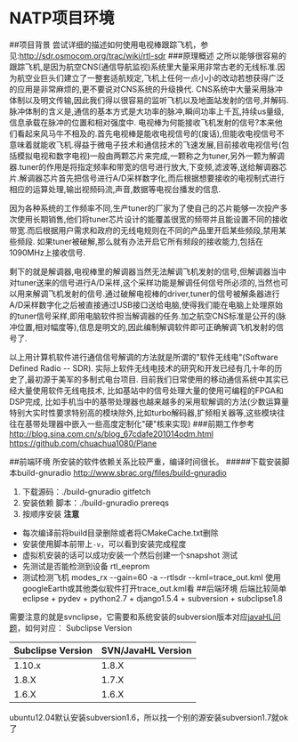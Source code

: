 NATP项目环境
===

##项目背景
尝试详细的描述如何使用电视棒跟踪飞机，参见:http://sdr.osmocom.org/trac/wiki/rtl-sdr
###原理概述
   之所以能够很容易的跟踪飞机,是因为航空CNS(通信导航监视)系统里大量采用非常古老的无线标准.因为航空业巨头们建立了一整套适航规定,飞机上任何一点小小的改动若想获得广泛的应用是非常麻烦的,更不要说对CNS系统的升级换代. CNS系统中大量采用脉冲体制以及明文传输,因此我们得以很容易的监听飞机以及地面站发射的信号,并解码.脉冲体制的含义是,通信的基本方式是大功率的脉冲,瞬间功率上千瓦,持续us量级,信息承载在脉冲的位置和相对强度中.
电视棒为何能接收飞机发射的信号?本来他们看起来风马牛不相及的.首先电视棒是能收电视信号的(废话),但能收电视信号不意味着就能收飞机.得益于微电子技术和通信技术的飞速发展,目前接收电视信号(包括模拟电视和数字电视)一般由两颗芯片来完成,一颗称之为tuner,另外一颗为解调器.tuner的作用是将指定频率和带宽的信号进行放大,下变频,滤波等,送给解调器芯片.解调器芯片首先把信号进行A/D采样数字化,而后根据想要接收的电视制式进行相应的运算处理,输出视频码流,声音,数据等电视台播发的信息.

   因为各种系统的工作频率不同,生产tuner的厂家为了使自己的芯片能够一次投产多次使用长期销售,他们将tuner芯片设计的能覆盖很宽的频带并且能设置不同的接收带宽.而后根据用户需求和政府的无线电规则在不同的产品里开启某些频段,禁用某些频段. 如果tuner被破解,那么就有办法开启它所有频段的接收能力,包括在1090MHz上接收信号.

   剩下的就是解调器,电视棒里的解调器当然无法解调飞机发射的信号,但解调器当中对tuner送来的信号进行A/D采样,这个采样功能是解调任何信号所必须的,当然也可以用来解调飞机发射的信号.通过破解电视棒的driver,tuner的信号被解条器进行A/D采样数字化之后被直接通过USB接口送给电脑,使得我们能在电脑上处理原始的tuner信号采样,即用电脑软件担当解调器的任务.加之航空CNS标准是公开的(脉冲位置,相对幅度等),信息是明文的,因此编制解调软件即可正确解调飞机发射的信号了.

   以上用计算机软件进行通信信号解调的方法就是所谓的"软件无线电"(Software Defined Radio -- SDR). 实际上软件无线电技术的研究和开发已经有几十年的历史了,最初源于美军的多制式电台项目. 目前我们日常使用的移动通信系统中其实已经大量使用软件无线电技术, 比如基站中的信号处理大量的使用可编程的FPGA和DSP完成, 比如手机当中的基带处理器也越来越多的采用软解调的方法(少数运算量特别大实时性要求特别高的模块除外,比如turbo解码器,扩频相关器等,这些模块往往在基带处理器中嵌入一些高度定制化"硬"核来实现)
###前期工作参考
   http://blog.sina.com.cn/s/blog_67cdafe201014odm.html
   https://github.com/chuachua1080/Plane

##前端环境
所安装的软件依赖关系比较严重，编译时间很长。
#####下载安装脚本build-gnuradio
   <http://www.sbrac.org/files/build-gnuradio>
   1. 下载源码：./build-gnuradio gitfetch
   2. 安装依赖 脚本：./build-gnuradio prereqs
   3. 按顺序安装
   **注意**
   * 每次编译前将build目录删除或者将CMakeCache.txt删除
   * 安装使用脚本前带上`-v`，可以看到安装完成程度
   * 虚拟机安装的话可以成功安装一个然后创建一个snapshot
   测试
   * 先测试是否能检测到设备
     rtl_eeprom
   * 测试检测飞机
     modes_rx --gain=60 -a --rtlsdr --kml=trace_out.kml
     使用googleEarth或其他类似软件打开trace_out.kml看
##后端环境
后端比较简单  
eclipse + pydev + python2.7 + django1.5.4 + subversion + subclipse1.8

需要注意的就是svnclipse，它需要和系统安装的subversion版本对应[javaHL问题](http://subclipse.tigris.org/wiki/JavaHL)，如何对应：
Subclipse Version

Subclipse Version | SVN/JavaHL Version |
----------------- | ------------------ |
1.10.x            | 1.8.X              |
1.8.X             |1.7.X               |
1.6.X             |1.6.X               |

ubuntu12.04默认安装subversion1.6，所以找一个别的源安装subversion1.7就ok了
   